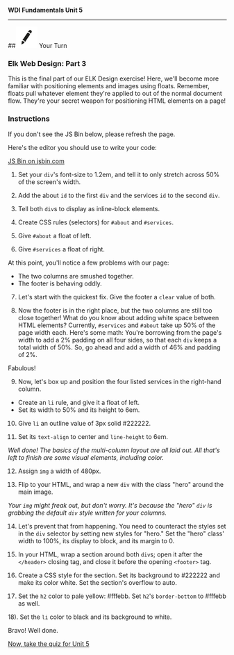 **WDI Fundamentals Unit 5**

---

##![Your Turn](../assets/exercise.png) Your Turn

### Elk Web Design: Part 3

This is the final part of our ELK Design exercise! Here, we'll become more familiar with positioning elements and images using floats. Remember, floats pull whatever element they're applied to out of the normal document flow. They're your secret weapon for positioning HTML elements on a page!

### Instructions
If you don't see the JS Bin below, please refresh the page.

Here's the editor you should use to write your code:

<a class="jsbin-embed" href="http://jsbin.com/luzubuy/embed?html,css,outputheight=600px">JS Bin on jsbin.com</a><script src="http://static.jsbin.com/js/embed.min.js?3.35.12"></script>

1) Set your `div`'s font-size to 1.2em, and tell it to only stretch across 50% of the screen's width.

2) Add the about `id` to the first `div` and the services `id` to the second `div`.

3) Tell both `div`s to display as inline-block elements.

4) Create CSS rules (selectors) for `#about` and `#services`.

5) Give `#about` a float of left.

6) Give `#services` a float of right.

At this point, you'll notice a few problems with our page:
* The two columns are smushed together.
* The footer is behaving oddly.

7) Let's start with the quickest fix. Give the footer a `clear` value of both.

8) Now the footer is in the right place, but the two columns are still too close together! What do you know about adding white space between HTML elements? Currently, `#services` and `#about` take up 50% of the page width each. Here's some math: You're borrowing from the page's width to add a 2% padding on all four sides, so that each `div` keeps a total width of 50%. So, go ahead and add a width of 46% and padding of 2%.

Fabulous!

9) Now, let's box up and position the four listed services in the right-hand column.

  * Create an `li` rule, and give it a float of left.
  * Set its width to 50% and its height to 6em.

10) Give `li` an outline value of 3px solid #222222.

11) Set its `text-align` to center and `line-height` to 6em.

*Well done! The basics of the multi-column layout are all laid out. All that's left to finish are some visual elements, including color.*

12) Assign `img` a width of 480px.

13) Flip to your HTML, and wrap a new `div` with the class "hero" around the main image.

*Your `img` might freak out, but don't worry. It's because the "hero" `div` is grabbing the default `div` style written for your columns.*

14) Let's prevent that from happening. You need to counteract the styles set in the `div` selector by setting new styles for "hero." Set the "hero" class' width to 100%, its display to block, and its margin to 0.

15) In your HTML, wrap a section around both `div`s; open it after the `</header>` closing tag, and close it before the opening `<footer>` tag.

16) Create a CSS style for the section. Set its background to #222222 and make its color white. Set the section's overflow to auto.

17) Set the `h2` color to pale yellow: #fffebb. Set `h2`'s `border-bottom` to #fffebb as well.

18). Set the `li` color to black and its background to white.

Bravo! Well done.

[Now, take the quiz for Unit 5](10_quiz.md)
